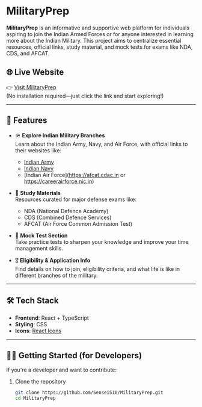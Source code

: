 # MilitaryPrep

**MilitaryPrep** is an informative and supportive web platform for individuals aspiring to join the Indian Armed Forces or for anyone interested in learning more about the Indian Military. This project aims to centralize essential resources, official links, study material, and mock tests for exams like NDA, CDS, and AFCAT.

## 🌐 Live Website

👉 [Visit MilitaryPrep](https://sensei510.github.io/MilitaryPrep)  
(No installation required—just click the link and start exploring!)

---

## 🎯 Features

- 🪖 **Explore Indian Military Branches**  
  Learn about the Indian Army, Navy, and Air Force, with official links to their websites like:
  - [Indian Army](https://joinindianarmy.nic.in)
  - [Indian Navy](https://www.joinindiannavy.gov.in)
  - [Indian Air Force](https://afcat.cdac.in or https://careerairforce.nic.in)

- 📘 **Study Materials**  
  Resources curated for major defense exams like:
  - NDA (National Defence Academy)
  - CDS (Combined Defence Services)
  - AFCAT (Air Force Common Admission Test)

- 📝 **Mock Test Section**  
  Take practice tests to sharpen your knowledge and improve your time management skills.

- 🎖️ **Eligibility & Application Info**  
  Find details on how to join, eligibility criteria, and what life is like in different branches of the military.

---

## 🛠 Tech Stack

- **Frontend**: React + TypeScript  
- **Styling**: CSS  
- **Icons**: [React Icons](https://react-icons.github.io/react-icons/)

---

## 🧑‍💻 Getting Started (for Developers)

If you're a developer and want to contribute:

1. Clone the repository  
   ```bash
   git clone https://github.com/Sensei510/MilitaryPrep.git
   cd MilitaryPrep
